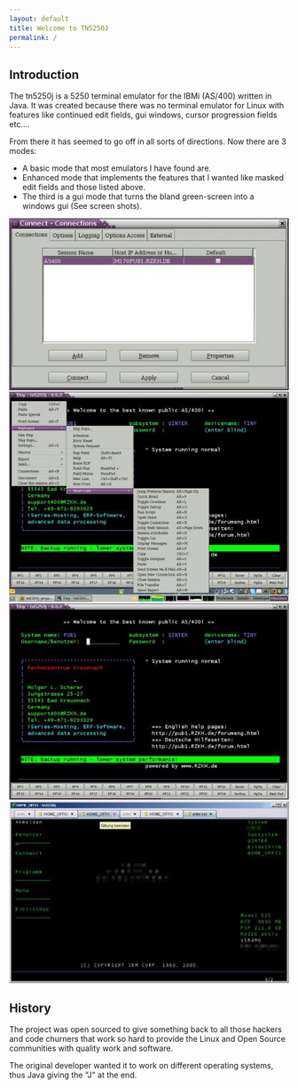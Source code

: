 ```yaml
---
layout: default
title: Welcome to TN5250J
permalink: /
---
```


## Introduction

The tn5250j is a 5250 terminal emulator for the IBMi (AS/400) written in Java. It was created because there was no terminal emulator for Linux with features like continued edit fields, gui windows, cursor progression fields etc....

From there it has seemed to go off in all sorts of directions. Now there are 3 modes:

- A basic mode that most emulators I have found are.
- Enhanced mode that implements the features that I wanted like masked edit fields and those listed above.
- The third is a gui mode that turns the bland green-screen into a windows gui (See screen shots).

![screenshot1](./assets/demo1.jpg)
![screenshot2](./assets/demo2.jpg)
![screenshot3](./assets/demo3.jpg)
![screenshot4](./assets/demo4.jpg)

## History

The project was open sourced to give something back to all those hackers and code churners that work so hard to provide the Linux and Open Source communities with quality work and software.

The original developer wanted it to work on different operating systems, thus Java giving the "J" at the end. 
